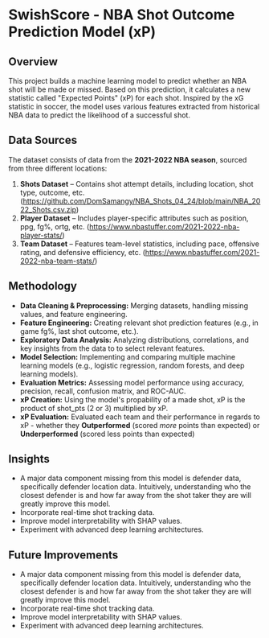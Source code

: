 # SwishScore - NBA Shot Outcome Prediction Model (xP)

## Overview
This project builds a machine learning model to predict whether an NBA shot will be made or missed. Based on this prediction, it calculates a new statistic called "Expected Points" (xP) for each shot. Inspired by the xG statistic in soccer, the model uses various features extracted from historical NBA data to predict the likelihood of a successful shot.

## Data Sources
The dataset consists of data from the **2021-2022 NBA season**, sourced from three different locations:
1. **Shots Dataset** – Contains shot attempt details, including location, shot type, outcome, etc. (https://github.com/DomSamangy/NBA_Shots_04_24/blob/main/NBA_2022_Shots.csv.zip)
2. **Player Dataset** – Includes player-specific attributes such as position, ppg, fg%, ortg, etc.
              (https://www.nbastuffer.com/2021-2022-nba-player-stats/)
4. **Team Dataset** – Features team-level statistics, including pace, offensive rating, and defensive efficiency, etc. (https://www.nbastuffer.com/2021-2022-nba-team-stats/)

## Methodology
- **Data Cleaning & Preprocessing:** Merging datasets, handling missing values, and feature engineering.
- **Feature Engineering:** Creating relevant shot prediction features (e.g., in game fg%, last shot outcome, etc.).
- **Exploratory Data Analysis:** Analyzing distributions, correlations, and key insights from the data to to select relevant features.
- **Model Selection:** Implementing and comparing multiple machine learning models (e.g., logistic regression, random forests, and deep learning models).
- **Evaluation Metrics:** Assessing model performance using accuracy, precision, recall, confusion matrix, and ROC-AUC.
- **xP Creation:** Using the model's propability of a made shot, xP is the product of shot_pts (2 or 3) multiplied by xP.
- **xP Evaluation:** Evaluated each team and their performance in regards to xP - whether they **Outperformed** (scored *more* points than expected) or **Underperformed** (scored less points than expected)


## Insights
- A major data component missing from this model is defender data, specifically defender location data. Intuitively, understanding who the closest defender is and how far away from the shot taker they are will greatly improve this model.
- Incorporate real-time shot tracking data.
- Improve model interpretability with SHAP values.
- Experiment with advanced deep learning architectures.

## Future Improvements
- A major data component missing from this model is defender data, specifically defender location data. Intuitively, understanding who the closest defender is and how far away from the shot taker they are will greatly improve this model.
- Incorporate real-time shot tracking data.
- Improve model interpretability with SHAP values.
- Experiment with advanced deep learning architectures.
